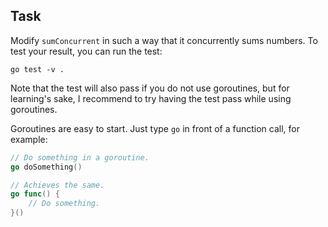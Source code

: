 ## Task

Modify `sumConcurrent` in such a way that it concurrently sums numbers. To test your result, you can run the test:

```
go test -v .
```

Note that the test will also pass if you do not use goroutines, but for learning's sake, I recommend to try having the
test pass while using goroutines.

Goroutines are easy to start. Just type `go` in front of a function call, for example:

```go
// Do something in a goroutine.
go doSomething()

// Achieves the same.
go func() {
	// Do something.
}()
```
